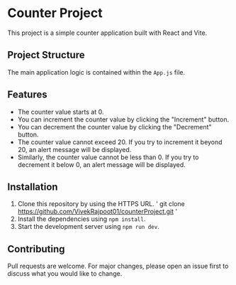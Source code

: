 # Counter Project

This project is a simple counter application built with React and Vite.

## Project Structure

The main application logic is contained within the `App.js` file.

## Features

- The counter value starts at 0.
- You can increment the counter value by clicking the "Increment" button.
- You can decrement the counter value by clicking the "Decrement" button.
- The counter value cannot exceed 20. If you try to increment it beyond 20, an alert message will be displayed.
- Similarly, the counter value cannot be less than 0. If you try to decrement it below 0, an alert message will be displayed.

## Installation

1. Clone this repository by using the HTTPS URL.
   '
   git clone https://github.com/VivekRajpoot01/counterProject.git
   '
3. Install the dependencies using `npm install`.
4. Start the development server using `npm run dev`.

## Contributing

Pull requests are welcome. For major changes, please open an issue first to discuss what you would like to change.

